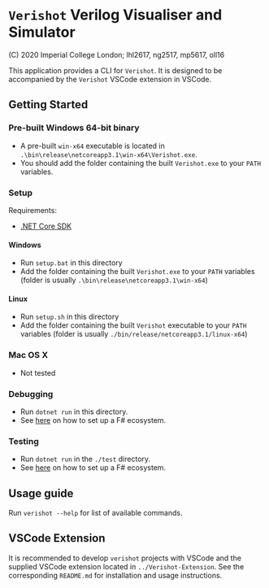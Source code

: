 # `Verishot` Verilog Visualiser and Simulator

(C) 2020 Imperial College London; lhl2617, ng2517, mp5617, oll16

This application provides a CLI for `Verishot`. It is designed to be accompanied by the `Verishot` VSCode extension in VSCode.

## Getting Started

### Pre-built Windows 64-bit binary
* A pre-built `win-x64` executable is located in `.\bin\release\netcoreapp3.1\win-x64\Verishot.exe`.
* You should add the folder containing the built `Verishot.exe` to your `PATH` variables.

### Setup
Requirements:
* [.NET Core SDK](https://dotnet.microsoft.com/download)
#### Windows 
* Run `setup.bat` in this directory
* Add the folder containing the built `Verishot.exe` to your `PATH` variables (folder is usually `.\bin\release\netcoreapp3.1\win-x64`)

#### Linux
* Run `setup.sh` in this directory
* Add the folder containing the built `Verishot` executable to your `PATH` variables (folder is usually `./bin/release/netcoreapp3.1/linux-x64`)

### Mac OS X
* Not tested


### Debugging
* Run `dotnet run` in this directory.
* See [here](https://intranet.ee.ic.ac.uk/t.clarke/hlp/install-notes.html) on how to set up a F# ecosystem.

### Testing
* Run `dotnet run` in the `./test` directory.
* See [here](https://intranet.ee.ic.ac.uk/t.clarke/hlp/install-notes.html) on how to set up a F# ecosystem.

## Usage guide
Run `verishot --help` for list of available commands.


## VSCode Extension
It is recommended to develop `verishot` projects with VSCode and the supplied VSCode extension located in `../Verishot-Extension`. See the corresponding `README.md` for installation and usage instructions.

<!-- TODO: ALL, feats -->
